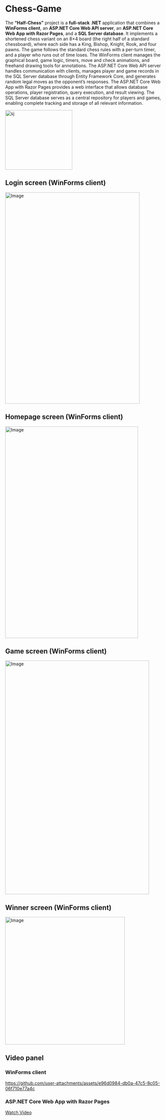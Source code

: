 # Chess-Game 
The **“Half-Chess”** project is a **full-stack .NET** application that combines a **WinForms client**, an **ASP.NET Core Web API server**, an **ASP.NET Core Web App with Razor Pages**, and a **SQL Server database**. It implements a shortened chess variant on an 8×4 board (the right half of a standard chessboard), where each side has a King, Bishop, Knight, Rook, and four pawns. The game follows the standard chess rules with a per-turn timer, and a player who runs out of time loses. The WinForms client manages the graphical board, game logic, timers, move and check animations, and freehand drawing tools for annotations. The ASP.NET Core Web API server handles communication with clients, manages player and game records in the SQL Server database through Entity Framework Core, and generates random legal moves as the opponent’s responses. The ASP.NET Core Web App with Razor Pages provides a web interface that allows database operations, player registration, query execution, and result viewing. The SQL Server database serves as a central repository for players and games, enabling complete tracking and storage of all relevant information.

<img width="213" height="189" alt="sj" src="https://github.com/user-attachments/assets/7f8a7485-ffc4-4118-a54d-003835e79992" />


## Login screen (WinForms client)
<img width="427" height="671" alt="Image" src="https://github.com/user-attachments/assets/5a48a4f1-3840-4915-ae75-ba30e4e4e9c5" />

## Homepage screen (WinForms client)
<img width="422" height="672" alt="Image" src="https://github.com/user-attachments/assets/8026de99-4c30-43d6-808e-5a6d36e823dd" />

## Game screen (WinForms client)
<img width="457" height="742" alt="Image" src="https://github.com/user-attachments/assets/51b98134-af31-44bc-9b0d-574f58cdf182" />

## Winner screen (WinForms client)
<img width="380" height="405" alt="Image" src="https://github.com/user-attachments/assets/502a9521-17cd-4414-a8f7-5add34a25701" />

## Video panel
### WinForms client
https://github.com/user-attachments/assets/e96d0984-db0a-47c5-8c05-06f710e77a4c

### ASP.NET Core Web App with Razor Pages
[Watch Video](https://github.com/yaron16ll/Chess-Game/releases/download/video/Record.2025.09.01.01.01.47.594.mp4)
